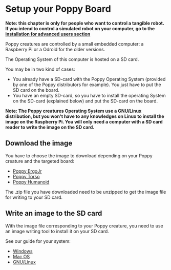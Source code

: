 # Setup your Poppy Board

**Note: this chapter is only for people who want to control a tangible robot. If you intend to control a simulated robot on your computer, go to the [installation for advanced users section](../installation-for-advanced-users/README.md)**

Poppy creatures are controlled by a small embedded computer: a Raspberry Pi or a Odroid for the older versions.

The Operating System of this computer is hosted on a SD card.

You may be in two kind of cases:
- You already have a SD-card with the Poppy Operating System (provided by one of the Poppy distributors for example). You just have to put the SD card on the board.  
- You have an empty SD-card, so you have to install the operating System on the SD-card (explained below) and put the SD-card on the board.

**Note: The Poppy creatures Operating System use a GNU/Linux distribution, but you won't have to any knowledges on Linux to install the image on the Raspberry Pi.
You will only need a computer with a SD card reader to write the image on the SD card.**

## Download the image

<!-- TODO: add image links (et les uploader aussi) -->
You have to choose the image to download depending on your Poppy creature and the targeted board:

* [Poppy ErgoJr](https://github.com/poppy-project/poppy-ergo-jr/releases)
* [Poppy Torso](https://github.com/poppy-project/poppy-torso/releases)
* [Poppy Humanoid](#TODO)

The .zip file you have downloaded need to be unzipped to get the image file for writing to your SD card.

## Write an image to the SD card

With the image file corresponding to your Poppy creature, you need to use an image writing tool to install it on your SD card.

See our guide for your system:

- [Windows](windows.md)
- [Mac OS](macos.md)
- [GNU/Linux](linux.md)

